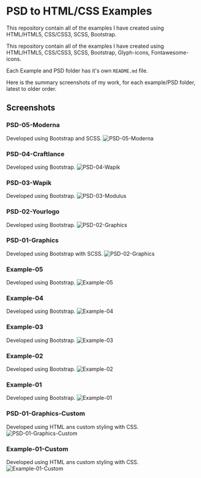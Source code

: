 
# PSD to HTML/CSS Examples
This repository contain all of the examples I have created using HTML/HTML5, CSS/CSS3, SCSS, Bootstrap.

This repository contain all of the examples I have created using HTML/HTML5, CSS/CSS3, SCSS, Bootstrap, Glyph-icons, Fontawesome-icons.

Each Example and PSD folder has it's own `README.md` file.

Here is the summary screenshots of my work, for each example/PSD folder, latest to older order.

## Screenshots

### PSD-05-Moderna
Developed using Bootstrap and SCSS.
![PSD-05-Moderna](https://github.com/anitaaziz/psd-to-html-examples/blob/master/PSD-05-Moderna/screenshot-blog.png)

### PSD-04-Craftlance
Developed using Bootstrap.
![PSD-04-Wapik](https://github.com/anitaaziz/psd-to-html-examples/blob/master/PSD-04-Craftlance/screenshot-main.png)

### PSD-03-Wapik
Developed using Bootstrap.
![PSD-03-Modulus](https://github.com/anitaaziz/psd-to-html-examples/blob/master/PSD-03-Wapik/screenshot-main.png)

### PSD-02-Yourlogo
Developed using Bootstrap.
![PSD-02-Graphics](https://github.com/anitaaziz/psd-to-html-examples/blob/master/PSD-02-Yourlogo/screenshot-main.png)

### PSD-01-Graphics
Developed using Bootstrap with SCSS.
![PSD-02-Graphics](https://github.com/anitaaziz/psd-to-html-examples/blob/master/PSD-01-Graphics/screenshot-main.png)



### Example-05
Developed using Bootstrap.
![Example-05](https://github.com/anitaaziz/psd-to-html-examples/blob/master/Example-05/screenshot-main.png)

### Example-04
Developed using Bootstrap.
![Example-04](https://github.com/anitaaziz/psd-to-html-examples/blob/master/Example-04/screenshot-main.png)

### Example-03
Developed using Bootstrap.
![Example-03](https://github.com/anitaaziz/psd-to-html-examples/blob/master/Example-03/screenshot-main.png)

### Example-02
Developed using Bootstrap.
![Example-02](https://github.com/anitaaziz/psd-to-html-examples/blob/master/Example-02/screenshot-main.png)

### Example-01
Developed using Bootstrap.
![Example-01](https://github.com/anitaaziz/psd-to-html-examples/blob/master/Example-01/screenshot-main.png)



### PSD-01-Graphics-Custom
Developed using HTML ans custom styling with CSS.
![PSD-01-Graphics-Custom](https://github.com/anitaaziz/psd-to-html-examples/blob/master/PSD-01-Graphics-Custom/screenshot-main.png)

### Example-01-Custom
Developed using HTML ans custom styling with CSS.
![Example-01-Custom](https://github.com/anitaaziz/psd-to-html-examples/blob/master/Example-01-Custom/screenshot-main.png)



